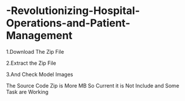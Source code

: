 # -Revolutionizing-Hospital-Operations-and-Patient-Management

1.Download The Zip File

2.Extract the Zip File 

3.And Check Model Images 

The Source Code Zip is More MB So Current it is Not Include and Some Task are Working 
